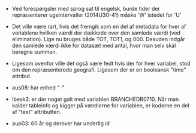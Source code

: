  * Ved forespørgsler med sprog sat til engelsk, burde tider der repræsenterer
   ugeintervaller (2014U30-41) måske 'W' istedet for 'U'

 * Det ville være rart, hvis det fremgik som en del af metadata for hver af
   variablene hvilken værdi der dækkede over den samlede værdi (ved
   elimination). Lige nu bruges både TOT, TOT1, og 000. Desuden indgår den
   samlede værdi ikke for datasæt med antal, hvor man selv skal beregne summen.

 * Ligesom ovenfor ville det også være fedt hvis der for hver variabel, stod
   om den repræsenterede geografi. Ligesom der er en booleansk "time" attribut.

 * aus08: har enhed "-"

 * lbesk3: er der noget galt med variablen BRANCHEDB0710. Når man kalder
   tableinfo og kigger på værdierne for variablen, er koderne en del af "text"
   attributten.

 * aup03: 60 år og derover har underlig id
